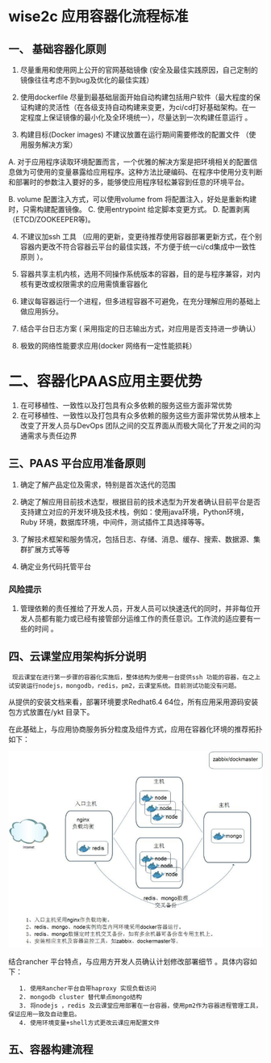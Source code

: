 # wise2c 应用容器化流程标准

## 一、 基础容器化原则

1. 尽量重用和使用网上公开的官网基础镜像 \(安全及最佳实践原因，自己定制的镜像往往考虑不到bug及优化的最佳实践）

2. 使用dockerfile 尽量到最基础层面开始自动构建包括用户软件（最大程度的保证构建的灵活性（在各级支持自动构建来变更，为ci\/cd打好基础架构。在一定程度上保证镜像的最小化及全环境统一），尽量达到一次构建任意运行 。

3. 构建目标\(Docker images\) 不建议放置在运行期间需要修改的配置文件 （使用服务解决方案）

  A. 对于应用程序读取环境配置而言，一个优雅的解决方案是把环境相关的配置信息做为可使用的变量暴露给应用程序。这种方法比硬编码、在程序中使用分支判断和部署时的参数注入要好的多，能够使应用程序轻松兼容到任意的环境平台。

  B.  volume 配置注入方式，可以使用volume from  将配置注入，好处是重新构建时，只需构建配置镜像。
  C. 使用entrypoint 给定脚本变更方式。 
  D. 配置剥离 （ETCD\/ZOOKEEPER等\)。

4. 不建议加ssh 工具 （应用的更新，变更待推荐使用容器部署更新方式，在个别容器内更改不符合容器云平台的最佳实践，不方便于统一ci\/cd集成中一致性原则 ）。

5. 容器共享主机内核，选用不同操作系统版本的容器，目的是与程序兼容，对内核有更改或权限需求的应用需慎重容器化

6. 建议每容器运行一个进程，但多进程容器不可避免，在充分理解应用的基础上做应用拆分。

7. 结合平台日志方案 \( 采用指定的日志输出方式，对应用是否支持进一步确认）

8. 极致的网络性能要求应用\(docker 网络有一定性能损耗）


# 二、容器化PAAS应用主要优势

1. 在可移植性、一致性以及打包具有众多依赖的服务这些方面非常优势
2. 在可移植性、一致性以及打包具有众多依赖的服务这些方面非常优势从根本上改变了开发人员与DevOps 团队之间的交互界面从而极大简化了开发之间的沟通需求与责任边界

## 三、PAAS 平台应用准备原则

1. 确定了解产品定位及需求，特别是首次迭代的范围

2. 确定了解应用目前技术选型，根据目前的技术选型为开发者确认目前平台是否支持建立对应的开发环境及技术栈，例如：使用java环境，Python环境，Ruby 环境，数据库环境，中间件，测试插件工具选择等等。

3. 了解技术框架和服务情况，包括日志、存储、消息、缓存、搜索、数据源、集群扩展方式等等

4. 确定业务代码托管平台


### 风险提示

1. 管理依赖的责任推给了开发人员，开发人员可以快速迭代的同时，并非每位开发人员都有能力或已经有接管部分运维工作的责任意识。工作流的适应要有一些的时间 。

## 四、云课堂应用架构拆分说明

```
 现云课堂在进行第一步骤的容器化实施后，整体结构为使用一台提供ssh 功能的容器，在之上试安装运行nodejs，mongodb，redis，pm2，云课堂系统。目前测试功能没有问题。
```

从提供的安装文档来看，部署环境要求Redhat6.4 64位，所有应用采用源码安装包方式放置在\/ykt 目录下。

在此基础上，与应用协商服务拆分粒度及组件方式，应用在容器化环境的推荐拓扑如下：

![](/assets/492341372111540144.jpg)

结合rancher 平台特点，与应用方开发人员确认计划修改部署细节 。具体内容如下：

```
   1. 使用Rancher平台自带haproxy 实现负载访问
   2. mongodb cluster 替代单点mongo结构
   3. 将nodejs ，redis 及云课堂应用部署在一台容器，使用pm2作为容器进程管理工具，保证应用一致及自动重启。
   4. 使用环境变量+shell方式更改云课应用配置文件
```

## 五、容器构建流程

